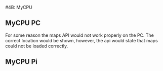 #4B: MyCPU

## MyCPU PC
For some reason the maps API would not work properly on the PC.  The correct location would be shown, however, the api would state that maps could not be loaded correctly.
## MyCPU Pi